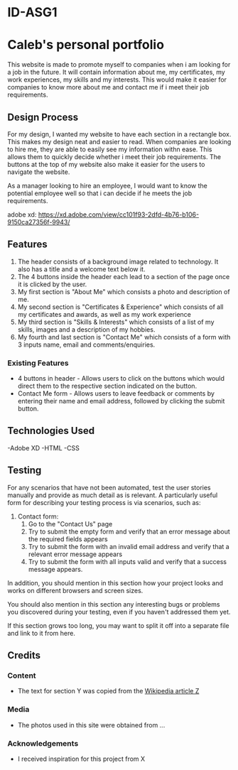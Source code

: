 # ID-ASG1
# Caleb's personal portfolio
This website is made to promote myself to companies when i am looking for a job in the future. It will contain information about me, my certificates, my work experiences,
my skills and my interests. This would make it easier for companies to know more about me and contact me if i meet their job requirements.
 
## Design Process
 
For my design, I wanted my website to have each section in a rectangle box. This makes my design neat and easier to read. When companies are looking to hire me, they are
able to easily see my information withn ease. This allows them to quickly decide whether i meet their job requirements. The buttons at the top of my website also make it
easier for the users to navigate the website.

As a manager looking to hire an employee, I would want to know the potential employee well so that i can decide if he meets the job requirements.

adobe xd: https://xd.adobe.com/view/cc101f93-2dfd-4b76-b106-9150ca27356f-9943/

## Features
1. The header consists of a background image related to technology. It also has a title and a welcome text below it.
2. The 4 buttons inside the header each lead to a section of the page once it is clicked by the user.
3. My first section is "About Me" which consists a photo and description of me.
4. My second section is "Certificates & Experience" which consists of all my certificates and awards, as well as my work experience
5. My third section is "Skills & Interests" which consists of a list of my skills, images and a description of my hobbies.
6. My fourth and last section is "Contact Me" which consists of a form with 3 inputs name, email and comments/enquiries.

 
### Existing Features
- 4 buttons in header - Allows users to click on the buttons which would direct them to the respective section indicated on the button.
- Contact Me form - Allows users to leave feedback or comments by entering their name and email address, followed by clicking the submit button.


## Technologies Used
-Adobe XD
-HTML
-CSS

## Testing

For any scenarios that have not been automated, test the user stories manually and provide as much detail as is relevant. A particularly useful form for describing your testing process is via scenarios, such as:

1. Contact form:
    1. Go to the "Contact Us" page
    2. Try to submit the empty form and verify that an error message about the required fields appears
    3. Try to submit the form with an invalid email address and verify that a relevant error message appears
    4. Try to submit the form with all inputs valid and verify that a success message appears.

In addition, you should mention in this section how your project looks and works on different browsers and screen sizes.

You should also mention in this section any interesting bugs or problems you discovered during your testing, even if you haven't addressed them yet.

If this section grows too long, you may want to split it off into a separate file and link to it from here.

## Credits

### Content
- The text for section Y was copied from the [Wikipedia article Z](https://en.wikipedia.org/wiki/Z)

### Media
- The photos used in this site were obtained from ...

### Acknowledgements

- I received inspiration for this project from X


